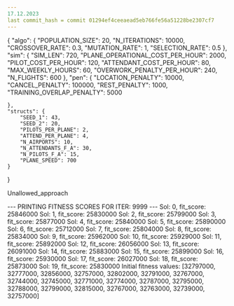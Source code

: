 ```yaml
---
17.12.2023
last commit_hash = commit 01294ef4ceeaead5eb766fe56a51228be2307cf7
---
```

{
    "algo": {
        "POPULATION_SIZE": 20,
        "N_ITERATIONS": 10000,
        "CROSSOVER_RATE": 0.3,
        "MUTATION_RATE": 1,
        "SELECTION_RATE": 0.5
    },
    "sim": {
        "SIM_LEN": 720,
        "PLANE_OPERATIONAL_COST_PER_HOUR": 2000,
        "PILOT_COST_PER_HOUR": 120,
        "ATTENDANT_COST_PER_HOUR": 80,
        "MAX_WEEKLY_HOURS": 60,
        "OVERWORK_PENALTY_PER_HOUR": 240,
        "N_FLIGHTS": 600
    },
    "pen": {
        "LOCATION_PENALTY": 10000,
        "CANCEL_PENALTY": 100000,
        "REST_PENALTY": 1000,
        "TRAINING_OVERLAP_PENALTY": 5000

    },
    "structs": {
        "SEED_1": 43,
        "SEED_2": 20,
        "PILOTS_PER_PLANE": 2,
        "ATTEND_PER_PLANE": 4,
        "N_AIRPORTS": 10,
        "N_ATTENDANTS_F_A": 30,
        "N_PILOTS_F_A": 15,
        "PLANE_SPEED": 700
    }
}


Unallowed_approach 

--- PRINTING FITNESS SCORES FOR ITER: 9999 ---
Sol: 0, fit_score: 25846000
Sol: 1, fit_score: 25830000
Sol: 2, fit_score: 25799000
Sol: 3, fit_score: 25877000
Sol: 4, fit_score: 25840000
Sol: 5, fit_score: 25890000
Sol: 6, fit_score: 25712000
Sol: 7, fit_score: 25804000
Sol: 8, fit_score: 25834000
Sol: 9, fit_score: 25962000
Sol: 10, fit_score: 25929000
Sol: 11, fit_score: 25892000
Sol: 12, fit_score: 26056000
Sol: 13, fit_score: 26091000
Sol: 14, fit_score: 25883000
Sol: 15, fit_score: 25899000
Sol: 16, fit_score: 25930000
Sol: 17, fit_score: 26027000
Sol: 18, fit_score: 25873000
Sol: 19, fit_score: 25830000
Initial fitness values: [32797000, 32777000, 32856000, 32757000, 32802000, 32791000, 32767000, 32744000, 32745000, 32771000, 32774000, 32787000, 32795000, 32788000, 32799000, 32815000, 32767000, 32763000, 32739000, 32757000]
